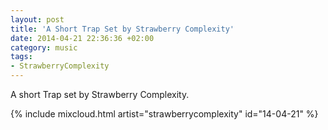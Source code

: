 ```yaml
---
layout: post
title: 'A Short Trap Set by Strawberry Complexity'
date: 2014-04-21 22:36:36 +02:00
category: music
tags:
- StrawberryComplexity
---
```

A short Trap set by Strawberry Complexity.

{% include mixcloud.html artist="strawberrycomplexity" id="14-04-21" %}
